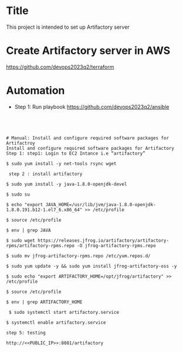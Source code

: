 # Title
This project is intended to set up Artifactory server

# Create Artifactory server in AWS
https://github.com/devops2023q2/terraform

# Automation 
* Step 1: Run playbook
https://github.com/devops2023q2/ansible


```




# Manual: Install and configure required software packages for Artifactroy
Install and configure required software packages for Artifactory
Step 1: step1: Login to EC2 Intance i.e “artifactory”

$ sudo yum install -y net-tools rsync wget

 step 2 : install artifactory 

$ sudo yum install -y java-1.8.0-openjdk-devel 

$ sudo su 

$ echo "export JAVA_HOME=/usr/lib/jvm/java-1.8.0-openjdk-1.8.0.191.b12-1.el7_6.x86_64" >> /etc/profile 

$ source /etc/profile 

$ env | grep JAVA 

$ sudo wget https://releases.jfrog.io/artifactory/artifactory-rpms/artifactory-rpms.repo -O jfrog-artifactory-rpms.repo 

$ sudo mv jfrog-artifactory-rpms.repo /etc/yum.repos.d/ 

$ sudo yum update -y && sudo yum install jfrog-artifactory-oss -y 

$ sudo echo "export ARTIFACTORY_HOME=/opt/jfrog/artifactory" >> /etc/profile 

$ source /etc/profile 

$ env | grep ARTIFACTORY_HOME

 $ sudo systemctl start artifactory.service 

$ systemctl enable artifactory.service

step 5: testing

http://<<PUBLIC_IP>>:8081/artifactory
